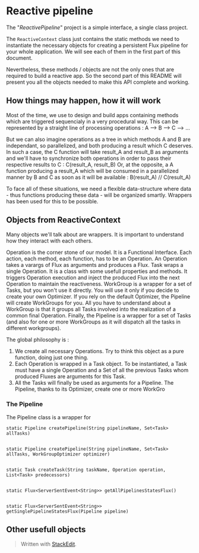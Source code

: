 # Reactive pipeline

The "*ReactivePipeline*" project is a simple interface, a single class project.

The `ReactiveContext` class just contains the static methods we need to instantiate the necessary objects for creating a persistent Flux pipeline for your whole application.
We will see each of them in the first part of this document.

Nevertheless, these methods / objects are not the only ones that are required to build a reactive app.
So the second part of this README will present you all the objects needed to make this API complete and working.

## How things may happen, how it will work

Most of the time, we use to design and build apps containing methods which are triggered sequencialy in a very procedural way. This can be represented by a straight line of processing operations : A --> B --> C --> ...

But we can also imagine operations as a tree in which methods A and B are independant, so parallelized, and both producing a result which C deserves. In such a case, the C function will take result_A and result_B as arguments and we'll have to synchronize both operations in order to pass their respective results to C : C(result_A, result_B)
Or, at the opposite, a A function producing a result_A which will be consumed in a parallelized manner by B and C as soon as it will be available : B(result_A) // C(result_A)

To face all of these situations, we need a flexible data-structure where data - thus functions producing these data - will be organized smartly. Wrappers has been used for this to be possible.



## Objects from ReactiveContext

Many objects we'll talk about are wrappers. It is important to understand how they interact with each others.

Operation is the corner stone of our model. It is a Functional Interface. Each action, each method, each function, has to be an Operation. An Operation takes a varargs of Flux as arguments and produces a Flux.
Task wraps a single Operation. It is a class with some usefull properties and methods. It triggers Operation execution and inject the produced Flux into the next Operation to maintain the reactiveness.
WorkGroup is a wrapper for a set of Tasks, but you won't use it directly. You will use it only if you decide to create your own Optimizer. If you rely on the default Optimizer, the Pipeline will create WorkGroups for you. All you have to understand about a WorkGroup is that it groups all Tasks involved into the realization of a common final Operation.
Finally, the Pipeline is a wrapper for a set of Tasks (and also for one or more WorkGroups as it will dispatch all the tasks in different workgroups).

The global philosophy is :

 1. We create all necessary Operations. Try to think this object as a pure function, doing just one thing.
 2. Each Operation is wrapped in a Task object. To be instantiated, a Task must have a single Operation and a Set of all the previous Tasks whom produced Fluxes are arguments for this Task.
 3. All the Tasks will finally be used as arguments for a Pipeline. The Pipeline, thanks to its Optimizer, create one or more WorkGro

### The Pipeline

The Pipeline class is a wrapper for 

    static Pipeline createPipeline(String pipelineName, Set<Task> allTasks)


    static Pipeline createPipeline(String pipelineName, Set<Task> allTasks, WorkGroupOptimizer optimizer)


    static Task createTask(String taskName, Operation operation, List<Task> predecessors)


    static Flux<ServerSentEvent<String>> getAllPipelinesStatesFlux()


    static Flux<ServerSentEvent<String>> getSinglePipelineStatesFlux(Pipeline pipeline)

## Other usefull objects

> Written with [StackEdit](https://stackedit.io/).
<!--stackedit_data:
eyJoaXN0b3J5IjpbNDU2MTQzNzAwLDkwNjU4MzU4MywtMjA4MD
Q0MzIxNiw3MTQyNDUxMDEsMjAxNTAxMzY5NCw1NTQ3MzA1ODcs
MTA0OTA2NjMzNCwtNTQ4NjIyMzc1XX0=
-->